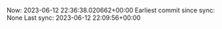 Now: 2023-06-12 22:36:38.020662+00:00 Earliest commit since sync: None Last sync: 2023-06-12 22:09:56+00:00
